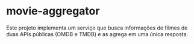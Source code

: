 # movie-aggregator
Este projeto implementa um serviço que busca informações de filmes de duas APIs públicas (OMDB e TMDB) e as agrega em uma única resposta.
